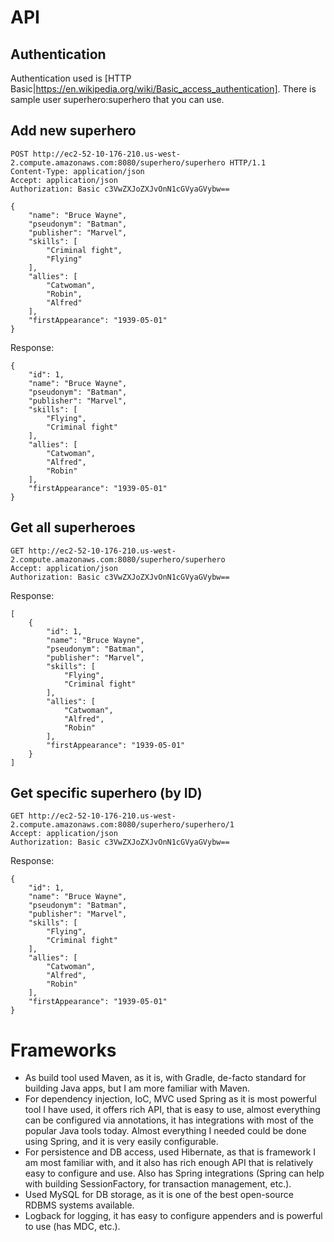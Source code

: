 # API

## Authentication

Authentication used is [HTTP Basic|https://en.wikipedia.org/wiki/Basic_access_authentication].
There is sample user superhero:superhero that you can use.

## Add new superhero

```
POST http://ec2-52-10-176-210.us-west-2.compute.amazonaws.com:8080/superhero/superhero HTTP/1.1
Content-Type: application/json
Accept: application/json
Authorization: Basic c3VwZXJoZXJvOnN1cGVyaGVybw==

{  
    "name": "Bruce Wayne",
    "pseudonym": "Batman",
    "publisher": "Marvel",
    "skills": [
        "Criminal fight",
        "Flying"
    ],
    "allies": [
        "Catwoman",
        "Robin",
        "Alfred"
    ],
    "firstAppearance": "1939-05-01"
}
```

Response:

```
{
    "id": 1,
    "name": "Bruce Wayne",
    "pseudonym": "Batman",
    "publisher": "Marvel",
    "skills": [
        "Flying",
        "Criminal fight"
    ],
    "allies": [
        "Catwoman",
        "Alfred",
        "Robin"
    ],
    "firstAppearance": "1939-05-01"
}
```

## Get all superheroes

```
GET http://ec2-52-10-176-210.us-west-2.compute.amazonaws.com:8080/superhero/superhero
Accept: application/json
Authorization: Basic c3VwZXJoZXJvOnN1cGVyaGVybw==
```

Response:

```
[
    {
        "id": 1,
        "name": "Bruce Wayne",
        "pseudonym": "Batman",
        "publisher": "Marvel",
        "skills": [
            "Flying",
            "Criminal fight"
        ],
        "allies": [
            "Catwoman",
            "Alfred",
            "Robin"
        ],
        "firstAppearance": "1939-05-01"
    }
]
```

## Get specific superhero (by ID)

```
GET http://ec2-52-10-176-210.us-west-2.compute.amazonaws.com:8080/superhero/superhero/1
Accept: application/json
Authorization: Basic c3VwZXJoZXJvOnN1cGVyaGVybw==
```

Response:

```
{
    "id": 1,
    "name": "Bruce Wayne",
    "pseudonym": "Batman",
    "publisher": "Marvel",
    "skills": [
        "Flying",
        "Criminal fight"
    ],
    "allies": [
        "Catwoman",
        "Alfred",
        "Robin"
    ],
    "firstAppearance": "1939-05-01"
}
```

# Frameworks

- As build tool used Maven, as it is, with Gradle, de-facto standard for building Java apps, but I am more familiar with Maven.
- For dependency injection, IoC, MVC used Spring as it is most powerful tool I have used, it offers rich API, that is easy to use,
  almost everything can be configured via annotations, it has integrations with most of the popular Java tools today.
  Almost everything I needed could be done using Spring, and it is very easily configurable.
- For persistence and DB access, used Hibernate, as that is framework I am most familiar with, and it also has rich enough API
  that is relatively easy to configure and use. Also has Spring integrations (Spring can help with building SessionFactory,
  for transaction management, etc.).
- Used MySQL for DB storage, as it is one of the best open-source RDBMS systems available.
- Logback for logging, it has easy to configure appenders and is powerful to use (has MDC, etc.).